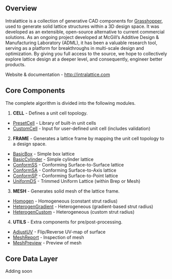 ## Overview

Intralattice is a collection of generative CAD components for [Grasshopper](http://www.grasshopper3d.com/), used to generate solid lattice structures within a 3D design space. It was developed as an extensible, open-source alternative to current commercial solutions. As an ongoing project developed at McGill’s Additive Design & Manufacturing Laboratory (ADML), it has been a valuable research tool, serving as a platform for breakthroughs in multi-scale design and optimization. By giving you full access to the source, we hope to collectively explore lattice design at a deeper level, and consequently, engineer better products.

Website & documentation - http://intralattice.com

## Core Components

The complete algorithm is divided into the following modules.

1. **CELL** - Defines a unit cell topology.
  * [PresetCell](./src/IntraLattice/CORE/Components/Cell/PresetCellComponent.cs) - Library of built-in unit cells
  * [CustomCell](./src/IntraLattice/CORE/Components/Cell/CustomCellComponent.cs) - Input for user-defined unit cell (includes validation)

2. **FRAME** - Generates a lattice frame by mapping the unit cell topology to a design space.
  * [BasicBox](./src/IntraLattice/CORE/Components/Frame/BasicBoxComponent.cs) - Simple box lattice
  * [BasicCylinder](./src/IntraLattice/CORE/Components/Frame/BasicCylinderComponent.cs) - Simple cylinder lattice
  * [ConformSS](./src/IntraLattice/CORE/Components/Frame/ConformSSComponent.cs) - Conforming Surface-to-Surface lattice
  * [ConformSA](./src/IntraLattice/CORE/Components/Frame/ConformSAComponent.cs) - Conforming Surface-to-Axis lattice
  * [ConformSP](./src/IntraLattice/CORE/Components/Frame/ConformSPComponent.cs) - Conforming Surface-to-Point lattice
  * [UniformDS](./src/IntraLattice/CORE/Components/Frame/UniformDSComponent.cs) - Trimmed Uniform Lattice (within Brep or Mesh)

3. **MESH** - Generates solid mesh of the lattice frame.
  * [Homogen](./src/IntraLattice/CORE/Components/Mesh/HomogenComponent.cs) - Homogeneous (constant strut radius)
  * [HeterogenGradient](./src/IntraLattice/CORE/Components/Mesh/HeterogenGradientComponent.cs) - Heterogeneous (gradient-based strut radius)
  * [HeterogenCustom](./src/IntraLattice/CORE/Components/Mesh/HeterogenCustomComponent.cs) - Heterogeneous (custom strut radius)

4. **UTILS** - Extra components for pre/post-processing.
  * [AdjustUV](./src/IntraLattice/CORE/Components/Utility/AdjustUVComponent.cs) - Flip/Reverse UV-map of surface
  * [MeshReport](./src/IntraLattice/CORE/Components/Utility/MeshReportComponent.cs) - Inspection of mesh
  * [MeshPreview](./src/IntraLattice/CORE/Components/Utility/MeshReportComponent.cs) - Preview of mesh

## Core Data Layer

Adding soon

